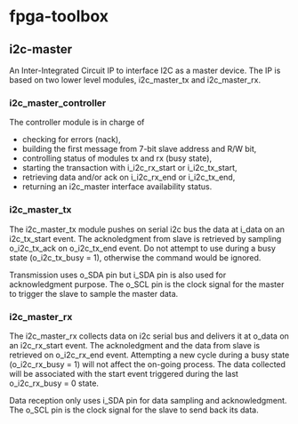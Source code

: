 # fpga-toolbox

## i2c-master

An Inter-Integrated Circuit IP to interface I2C as a master device. The IP is based on two lower level modules, i2c_master_tx and i2c_master_rx.

### i2c_master_controller

The controller module is in charge of 
 * checking for errors (nack),
 * building the first message from 7-bit slave address and R/W bit,
 * controlling status of modules tx and rx (busy state),
 * starting the transaction with i_i2c_rx_start or i_i2c_tx_start,
 * retrieving data and/or ack on i_i2c_rx_end or i_i2c_tx_end,
 * returning an i2c_master interface availability status.

### i2c_master_tx

The i2c_master_tx module pushes on serial i2c bus the data at i_data on an i2c_tx_start event. The acknoledgment from slave is retrieved by sampling o_i2c_tx_ack on o_i2c_tx_end event. Do not attempt to use during a busy state (o_i2c_tx_busy = 1), otherwise the command would be ignored.

Transmission uses o_SDA pin but i_SDA pin is also used for acknowledgment purpose. The o_SCL pin is the clock signal for the master to trigger the slave to sample the master data.

### i2c_master_rx

The i2c_master_rx collects data on i2c serial bus and delivers it at o_data on an i2c_rx_start event. The acknoledgment and the data from slave is retrieved on o_i2c_rx_end event. Attempting a new cycle during a busy state (o_i2c_rx_busy = 1) will not affect the on-going process. The data collected will be associated with the start event triggered during the last o_i2c_rx_busy = 0 state.

Data reception only uses i_SDA pin for data sampling and acknowledgment. The o_SCL pin is the clock signal for the slave to send back its data.